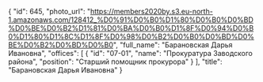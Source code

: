 {
    "id": 645,
    "photo_url": "https://members2020by.s3.eu-north-1.amazonaws.com/128412_%D0%91%D0%B0%D1%80%D0%B0%D0%BD%D0%BE%D0%B2%D1%81%D0%BA%D0%B0%D1%8F%D0%94%D0%B0%D1%80%D1%8C%D1%8F%D0%98%D0%B2%D0%B0%D0%BD%D0%BE%D0%B2%D0%BD%D0%B0",
    "full_name": "Барановская Дарья Ивановна",
    "offices": [
        {
            "id": "07-01",
            "name": "Прокуратура Заводского района",
            "position": "Старший помощник прокурора"
        }
    ],
    "title": "Барановская Дарья Ивановна"
}